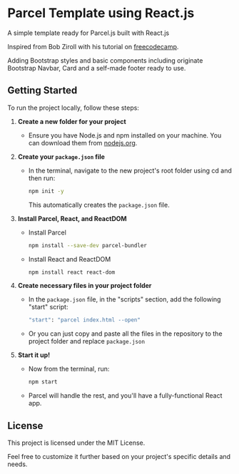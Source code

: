# Parcel Template using React.js

A simple template ready for Parcel.js built with React.js

Inspired from Bob Ziroll with his tutorial on [freecodecamp](https://www.freecodecamp.org/news/how-to-up-a-react-app-with-parcel/).

Adding Bootstrap styles and basic components including originate Bootstrap Navbar, Card and a self-made footer ready to use.

## Getting Started

To run the project locally, follow these steps:

1. **Create a new folder for your project**
   - Ensure you have Node.js and npm installed on your machine. You can download them from [nodejs.org](https://nodejs.org/).

2. **Create your `package.json` file**
   - In the terminal, navigate to the new project's root folder using cd and then run:
     
     ```bash
     npm init -y
     ```
     This automatically creates the `package.json` file.

3. **Install Parcel, React, and ReactDOM**
   - Install Parcel

       
     ```bash
     npm install --save-dev parcel-bundler
     ```
   - Install React and ReactDOM

       
     ```bash
     npm install react react-dom
     ```
4. **Create necessary files in your project folder**
   - In the `package.json` file, in the "scripts" section, add the following "start" script:
     
     ```bash
     "start": "parcel index.html --open"
     ```
   - Or you can just copy and paste all the files in the repository to the project folder and replace `package.json`

5. **Start it up!**
   - Now from the terminal, run:
     
     ```bash
     npm start
     ```
   - Parcel will handle the rest, and you'll have a fully-functional React app.

## License

This project is licensed under the MIT License.

Feel free to customize it further based on your project's specific details and needs.



